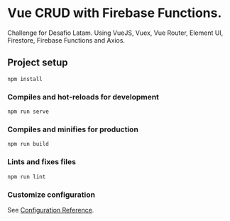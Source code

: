 # Vue CRUD with Firebase Functions.

Challenge for Desafio Latam. Using VueJS, Vuex, Vue Router, Element UI, Firestore, Firebase Functions and Axios.

## Project setup

```
npm install
```

### Compiles and hot-reloads for development

```
npm run serve
```

### Compiles and minifies for production

```
npm run build
```

### Lints and fixes files

```
npm run lint
```

### Customize configuration

See [Configuration Reference](https://cli.vuejs.org/config/).
